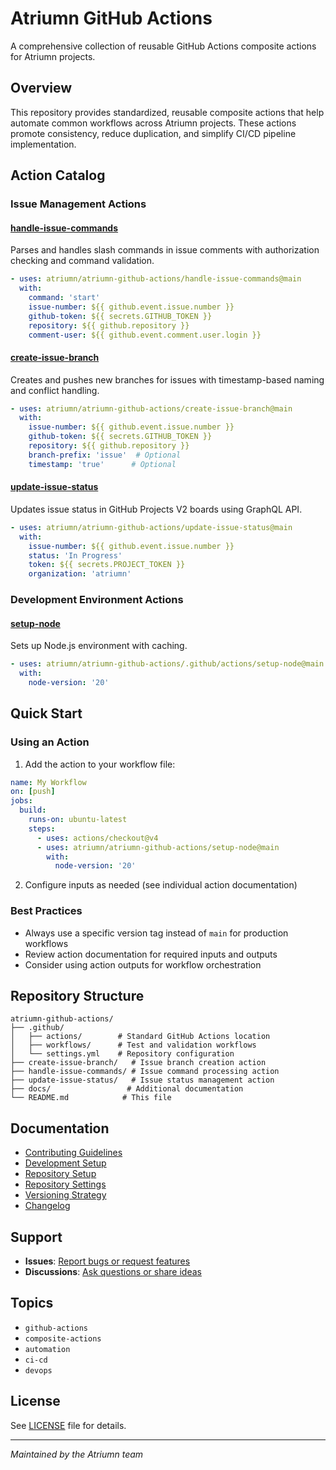 # Atriumn GitHub Actions

A comprehensive collection of reusable GitHub Actions composite actions for Atriumn projects.

## Overview

This repository provides standardized, reusable composite actions that help automate common workflows across Atriumn projects. These actions promote consistency, reduce duplication, and simplify CI/CD pipeline implementation.

## Action Catalog

### Issue Management Actions

#### [handle-issue-commands](./handle-issue-commands/)
Parses and handles slash commands in issue comments with authorization checking and command validation.
```yaml
- uses: atriumn/atriumn-github-actions/handle-issue-commands@main
  with:
    command: 'start'
    issue-number: ${{ github.event.issue.number }}
    github-token: ${{ secrets.GITHUB_TOKEN }}
    repository: ${{ github.repository }}
    comment-user: ${{ github.event.comment.user.login }}
```

#### [create-issue-branch](./create-issue-branch/)
Creates and pushes new branches for issues with timestamp-based naming and conflict handling.
```yaml
- uses: atriumn/atriumn-github-actions/create-issue-branch@main
  with:
    issue-number: ${{ github.event.issue.number }}
    github-token: ${{ secrets.GITHUB_TOKEN }}
    repository: ${{ github.repository }}
    branch-prefix: 'issue'  # Optional
    timestamp: 'true'      # Optional
```

#### [update-issue-status](./update-issue-status/)
Updates issue status in GitHub Projects V2 boards using GraphQL API.
```yaml
- uses: atriumn/atriumn-github-actions/update-issue-status@main
  with:
    issue-number: ${{ github.event.issue.number }}
    status: 'In Progress'
    token: ${{ secrets.PROJECT_TOKEN }}
    organization: 'atriumn'
```

### Development Environment Actions

#### [setup-node](./.github/actions/setup-node/)
Sets up Node.js environment with caching.
```yaml
- uses: atriumn/atriumn-github-actions/.github/actions/setup-node@main
  with:
    node-version: '20'
```

## Quick Start

### Using an Action

1. Add the action to your workflow file:
```yaml
name: My Workflow
on: [push]
jobs:
  build:
    runs-on: ubuntu-latest
    steps:
      - uses: actions/checkout@v4
      - uses: atriumn/atriumn-github-actions/setup-node@main
        with:
          node-version: '20'
```

2. Configure inputs as needed (see individual action documentation)

### Best Practices

- Always use a specific version tag instead of `main` for production workflows
- Review action documentation for required inputs and outputs
- Consider using action outputs for workflow orchestration

## Repository Structure

```
atriumn-github-actions/
├── .github/
│   ├── actions/        # Standard GitHub Actions location
│   ├── workflows/      # Test and validation workflows
│   └── settings.yml    # Repository configuration
├── create-issue-branch/   # Issue branch creation action
├── handle-issue-commands/ # Issue command processing action
├── update-issue-status/   # Issue status management action
├── docs/                 # Additional documentation
└── README.md            # This file
```

## Documentation

- [Contributing Guidelines](./CONTRIBUTING.md)
- [Development Setup](./docs/development.md)
- [Repository Setup](./docs/SETUP.md)
- [Repository Settings](./docs/repository-settings.md)
- [Versioning Strategy](./VERSIONING.md)
- [Changelog](./CHANGELOG.md)

## Support

- **Issues**: [Report bugs or request features](https://github.com/atriumn/atriumn-github-actions/issues)
- **Discussions**: [Ask questions or share ideas](https://github.com/atriumn/atriumn-github-actions/discussions)

## Topics

- `github-actions`
- `composite-actions`
- `automation`
- `ci-cd`
- `devops`

## License

See [LICENSE](./LICENSE) file for details.

---

*Maintained by the Atriumn team*